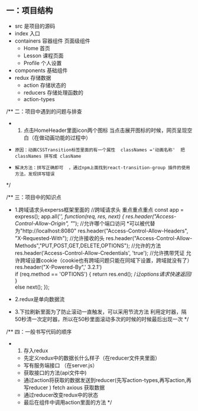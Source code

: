 ## 一：项目结构
- src 是项目的源码
- index 入口
- containers 容器组件   页面级组件 
    + Home 首页
    + Lesson 课程页面
    + Profile 个人设置  
- components  基础组件
- redux 存储数据
    + action  存储状态的
    + reducers  存储处理函数的
    + action-types


/** 二：项目中遇到的问题与排查
 * 1. 点击HomeHeader里面icon两个图标  当点击展开图标的时候，网页呈现空白（在做动画功能的过程中）
 *     原因：动画CSSTransition标签里面的有一个属性  classNames ='动画名称'  把classNames 拼写成 clasName 
 *     解决方法：拼写正确即可  ，通过npm上面找到react-transition-group 插件的使用方法，发现拼写错误
 */



/** 三：项目中的知识点
 * 1.跨域请求头experss框架里面的
 //跨域请求头  重点重点重点
    const app = express();
    app.all('*', function(req, res, next) {
        res.header("Access-Control-Allow-Origin", "*");                  //允许哪个端口访问  *可以被代替为"http://localhost:8080"
        res.header("Access-Control-Allow-Headers", "X-Requested-With");  //允许接收的头
        res.header("Access-Control-Allow-Methods","PUT,POST,GET,DELETE,OPTIONS");   //允许的方法
        res.header('Access-Control-Allow-Credentials', 'true'); //允许携带凭证 允许跨域设置cookie（cookie也有跨域问题只能在同域下设置，跨域就没有了）
        res.header("X-Powered-By",' 3.2.1')                                    
        if (req.method == 'OPTIONS') {
          return res.end(); /*让options请求快速返回*/
        }  
        else next();
    });

 * 2.redux是单向数据流
 * 3.下拉刷新里面为了防止滚动一直触发，可以采用节流方法
        利用定时器，隔50秒清一次定时器，所以在50秒里面滚动多次的时候的时候最后出现一次
 */

/** 四：一般书写代码的顺序
 * 1. 存入redux
    - 先定义redux中的数据长什么样子（在reducer文件夹里面）
    - 写有服务端接口  （在server.js）
    - 获取接口的方法(api文件中) 
    - 通过action将获取的数据发送到reducer(先写action-types,再写action,再写reducer )   fetch  axious 获取数据 
    - 通过reducer改变redux中的状态  
    - 最后在组件中调用action里面的方法
 */

